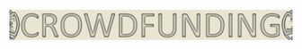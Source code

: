<p align="center">
<img src="https://github.com/theidari/Crowdfunding_ETL/blob/main/asset/header.png" width="900px">
</p>
